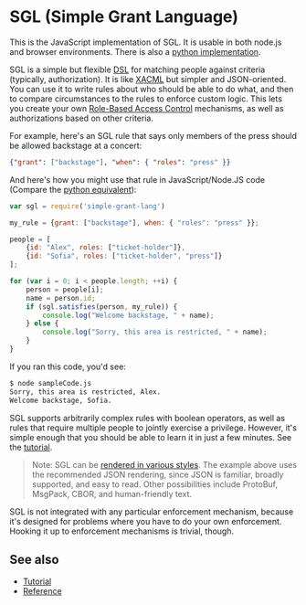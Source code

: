 # SGL (Simple Grant Language)

This is the JavaScript implementation of SGL. It is usable in both
node.js and browser environments. There is also a [python implementation](
https://pypi.org/project/sgl/).

SGL is a simple but flexible [DSL](
https://en.wikipedia.org/wiki/Domain-specific_language) for matching people against criteria (typically, authorization). It is like [XACML](
https://en.wikipedia.org/wiki/XACML) but simpler and JSON-oriented. You
can use it to write rules about who should be able to do what, and then
to compare circumstances to the rules to enforce custom logic. This lets
you create your own [Role-Based Access Control](
https://en.wikipedia.org/wiki/Role-based_access_control)
mechanisms, as well as authorizations based on other criteria.

For example, here's an SGL rule that says only members of the press
should be allowed backstage at a concert:

```JSON
{"grant": ["backstage"], "when": { "roles": "press" }}
```

And here's how you might use that rule in JavaScript/Node.JS code (Compare the [python equivalent](https://github.com/evernym/sgl/blob/master/README.md)):

```js
var sgl = require('simple-grant-lang')

my_rule = {grant: ["backstage"], when: { "roles": "press" }};

people = [
    {id: "Alex", roles: ["ticket-holder"]},
    {id: "Sofia", roles: ["ticket-holder", "press"]}
];

for (var i = 0; i < people.length; ++i) {
    person = people[i];
    name = person.id;
    if (sgl.satisfies(person, my_rule)) {
        console.log("Welcome backstage, " + name);
    } else {
        console.log("Sorry, this area is restricted, " + name);
    }
}
```

If you ran this code, you'd see:

```bash
$ node sampleCode.js
Sorry, this area is restricted, Alex.
Welcome backstage, Sofia.
```

SGL supports arbitrarily complex rules with boolean operators, as well
as rules that require multiple people to jointly exercise a privilege.
However, it's simple enough that you should be able to learn it in just
a few minutes. See the [tutorial](
https://evernym.github.io/sgl/docs/tutorial.html).

>Note: SGL can be [rendered in various styles](
https://evernym.github.io/sgl/docs/renderings.html). The example above
uses the recommended JSON rendering, since JSON is familiar, broadly
supported, and easy to read. Other possibilities include ProtoBuf,
MsgPack, CBOR, and human-friendly text.

SGL is not integrated with any particular enforcement mechanism, because
it's designed for problems where you have to do your own enforcement.
Hooking it up to enforcement mechanisms is trivial, though.

## See also
* [Tutorial](https://evernym.github.io/sgl/docs/tutorial.html)
* [Reference](https://evernym.github.io/sgl/docs/reference.html)
